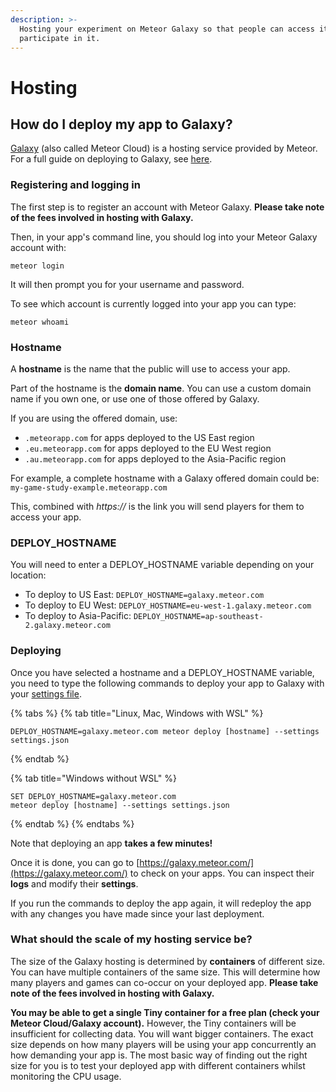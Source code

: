```yaml
---
description: >-
  Hosting your experiment on Meteor Galaxy so that people can access it and
  participate in it.
---
```


# Hosting

## How do I deploy my app to Galaxy?

[Galaxy](https://www.meteor.com/cloud) \(also called Meteor Cloud\) is a hosting service provided by Meteor. For a full guide on deploying to Galaxy, see [here](https://galaxy-guide.meteor.com/deploy-guide.html).

### Registering and logging in

The first step is to register an account with Meteor Galaxy. **Please take note of the fees involved in hosting with Galaxy.**

Then, in your app's command line, you should log into your Meteor Galaxy account with:

```text
meteor login
```

It will then prompt you for your username and password.

To see which account is currently logged into your app you can type:

```text
meteor whoami
```

### Hostname

A **hostname** is the name that the public will use to access your app. 

Part of the hostname is the **domain name**. You can use a custom domain name if you own one, or use one of those offered by Galaxy. 

If you are using the offered domain, use:

*  `.meteorapp.com` for apps deployed to the US East region
*  `.eu.meteorapp.com` for apps deployed to the EU West region
*  `.au.meteorapp.com` for apps deployed to the Asia-Pacific region

For example, a complete hostname with a Galaxy offered domain could be: `my-game-study-example.meteorapp.com`

This, combined with _https://_ is the link you will send players for them to access your app.

### DEPLOY\_HOSTNAME

You will need to enter a DEPLOY\_HOSTNAME variable depending on your location:

* To deploy to US East: `DEPLOY_HOSTNAME=galaxy.meteor.com`
* To deploy to EU West: `DEPLOY_HOSTNAME=eu-west-1.galaxy.meteor.com`
* To deploy to Asia-Pacific: `DEPLOY_HOSTNAME=ap-southeast-2.galaxy.meteor.com`

### Deploying

Once you have selected a hostname and a DEPLOY\_HOSTNAME variable, you need to type the following commands to deploy your app to Galaxy with your [settings file](../../faq/faq.md#what-is-the-settings-json).

{% tabs %}
{% tab title="Linux, Mac, Windows with WSL" %}
```text
DEPLOY_HOSTNAME=galaxy.meteor.com meteor deploy [hostname] --settings settings.json
```
{% endtab %}

{% tab title="Windows without WSL" %}
```text
SET DEPLOY_HOSTNAME=galaxy.meteor.com
meteor deploy [hostname] --settings settings.json
```
{% endtab %}
{% endtabs %}

Note that deploying an app **takes a few minutes!**

Once it is done, you can go to [https://galaxy.meteor.com/](https://galaxy.meteor.com/) to check on your apps. You can inspect their **logs** and modify their **settings**. 

If you run the commands to deploy the app again, it will redeploy the app with any changes you have made since your last deployment.

### What should the scale of my hosting service be?

The size of the Galaxy hosting is determined by **containers** of different size. You can have multiple containers of the same size. This will determine how many players and games can co-occur on your deployed app. **Please take note of the fees involved in hosting with Galaxy.**

**You may be able to get a single Tiny container for a free plan \(check your Meteor Cloud/Galaxy account\).** However, the Tiny containers will be insufficient for collecting data. You will want bigger containers. The exact size depends on how many players will be using your app concurrently an how demanding your app is. The most basic way of finding out the right size for you is to test your deployed app with different containers whilst monitoring the CPU usage. 

